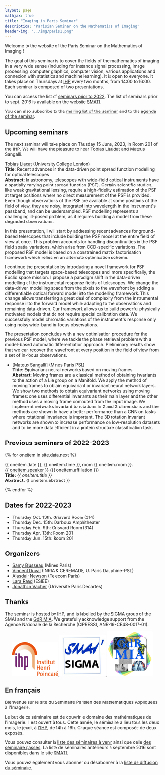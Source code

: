 ```yaml
---
layout: page
mathjax: true
title: "Imaging in Paris Seminar"
description: "Parisian Seminar on the Mathematics of Imaging"
header-img: "../img/paris1.png"
---
```


Welcome to the website of the Paris Seminar on the Mathematics of Imaging !  

The goal of this seminar is to cover the fields of the mathematics of imaging in a very wide sense (including for instance signal processing, image processing, computer graphics, computer vision, various applications and connexion with statistics and machine learning).  It is open to everyone. It takes place on Thursdays at [IHP](../coming/) every two months, from 14:00 to 16:00. Each seminar is composed of two presentations.

You can access the list of [seminars prior to 2022](past/). The list of seminars prior to sept. 2016 is available on the website  [SMATI](https://smati.wp.imt.fr/).

You can also subscribe to the [mailing list of the seminar](https://listes.telecom-paristech.fr/mailman/listinfo/imaging-in-paris) and to the [agenda of the seminar](https://calendar.google.com/calendar/embed?src=5rkj1deu2rj746hrni9819cb3s%40group.calendar.google.com&ctz=Europe%2FParis).




Upcoming seminars
-----
The next seminar will take place on Thusday 15 June, 2023, in Room 201 of the IHP. We will have the pleasure to hear Tobias Liaudat and Mateus Sangalli.

[Tobias Liadat](https://tobias-liaudat.github.io/) (University College London)\
**Title**: Recent advances in the data-driven point spread function modelling for optical telescopes\
**Abstract**: In astronomy, telescopes with wide-field optical instruments have a spatially varying point spread function (PSF). Certain scientific studies, like weak gravitational lensing, require a high-fidelity estimation of the PSF at target positions where no direct measurement of the PSF is provided. Even though observations of the PSF are available at some positions of the field of view, they are noisy, integrated into wavelength in the instrument's passband, and can be undersampled. PSF modelling represents a challenging ill-posed problem, as it requires building a model from these degraded observations.

In this presentation, I will start by addressing recent advances for ground-based telescopes that include building the PSF model at the entire field of view at once. This problem accounts for handling discontinuities in the PSF field spatial variations, which arise from CCD-specific variations. The proposed PSF model is based on a constrained matrix factorisation framework which relies on an alternate optimisation scheme.

I continue the presentation by introducing a novel framework for PSF modelling that targets space-based telescopes and, more specifically, the Euclid space mission. I propose a paradigm shift in the data-driven modelling of the instrumental response fields of telescopes. We change the data-driven modelling space from the pixels to the wavefront by adding a differentiable optical forward model into the modelling framework. This change allows transferring a great deal of complexity from the instrumental response into the forward model while adapting to the observations and remaining data-driven. Our framework allows us to build powerful physically motivated models that do not require special calibration data. We successfully model chromatic variations of the instrument's response only using noisy wide-band in-focus observations.

The presentation concludes with a new optimisation procedure for the previous PSF model, where we tackle the phase retrieval problem with a model-based automatic differentiation approach. Preliminary results show that we can recover the wavefront at every position in the field of view from a set of in-focus observations. 


- [Mateus Sangalli] (Mines Paris PSL)\
**Title**: Equivariant neural networks based on moving frames\
**Abstract**: Moving frames are a classical method of obtaining invariants to the action of a Lie group on a Manifold.
We apply the method of moving frames to obtain equivariant or invariant neural network layers. We show
two methods to obtain equivariant networks using moving frames: one uses differential invariants as their
main layer and the other method uses a moving frame computed from the input image. We implement networks
invariant to rotations in 2 and 3 dimensions and the methods are shown to have a better performance than a
CNN on tasks where rotational invariance is important. The 3D rotation invariant networks are shown to increase
performance on low-resolution datasets and to be more data efficient in a protein structure classification task.


Previous seminars of 2022-2023
-----

{% for oneitem in site.data.next %}
<p>
   {{ oneitem.date }}, {{ oneitem.time }}, room {{ oneitem.room }}.<br/>
  <a href="{{ oneitem.url }}">{{ oneitem.speaker }}</a>  ({{ oneitem.affiliation }})<br/>
  <b>Title:</b> <i>{{ oneitem.title }}</i><br/>
  <b>Abstract:</b> {{ oneitem.abstract }}
  </p>
{% endfor %}

Dates for 2022-2023
----
- Thursday Oct. 13th: Grisvard Room (314) 
- Thursday Dec. 15th: Darboux Amphitheater
- Thursday Feb. 9th: Grisvard Room (314)
- Thursday Apr. 13th: Room 201
- Thursday Jun. 15th: Room 201



Organizers
-----

- [Samy Blusseau](https://samyblusseau.jimdofree.com/) (Mines Paris)
- [Vincent Duval](https://who.rocq.inria.fr/Vincent.Duval/) (INRIA & CEREMADE, U. Paris Dauphine-PSL)
- [Alasdair Newson](https://sites.google.com/site/alasdairnewson/) (Telecom Paris)
- [Lara Raad](http://dev.ipol.im/~lraad/) (ESIEE)
- [Jonathan Vacher](https://jonathanvacher.github.io/) (Université Paris Decartes)


Thanks
-----

The seminar is hosted by [IHP](http://www.ihp.fr), and is labelled by the [SIGMA](http://smai.emath.fr/spip.php?article406) group of the SMAI and the [GdR MIA](gdr-mia.math.cnrs.fr). We gratefully acknowledge support from the Agence Nationale de la Recherche (CIPRESSI, ANR-19-CE48-0017-01).

<p align="center">

<a href="http://www.ihp.fr">
<img width="150" src="../img/logo-ihp.jpg"/>
</a>

<a href="http://smai.emath.fr/spip.php?article406">
<img width="150" src="../img/logo-sigma.jpg"/>
</a>

<a href="https://fadili.users.greyc.fr/mia/">
<img width="150" src="../img/logo-mia.jpg"/>
</a>

</p>


En français
-----

Bienvenue sur le site du Séminaire Parisien des Mathématiques Appliquées à l'Imagerie.

Le but de ce séminaire est de couvrir le domaine des mathématiques de l'imagerie. Il est ouvert à tous. Cette année, le séminaire a lieu tous les deux mois, le jeudi, à [l'IHP](venir/), de 14h à 16h. Chaque séance est composée de deux exposés.

Vous pouvez consulter la [liste des séminaires à venir](next/) ainsi que celle [des séminaire passés](past/). La liste de séminaires antérieurs à septembre 2016 sont disponibles dans le site [SMATI](https://smati.wp.imt.fr/).

Vous pouvez également vous abonner ou désabonner à la [liste de diffusion du séminaire](https://listes.telecom-paristech.fr/mailman/listinfo/imaging-in-paris).
